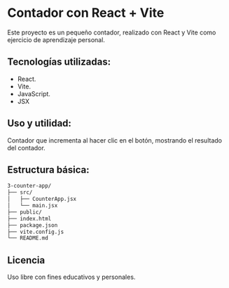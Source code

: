 # Contador con React + Vite

Este proyecto es un pequeño contador, realizado con React y Vite como ejercicio de aprendizaje personal.


## Tecnologías utilizadas:

- React.
- Vite.
- JavaScript.
- JSX



## Uso y utilidad:
Contador que incrementa al hacer clic en el botón, mostrando el resultado del contador.



## Estructura básica:
```txt
3-counter-app/
├── src/
│   ├── CounterApp.jsx
│   └── main.jsx
├── public/
├── index.html
├── package.json
├── vite.config.js
└── README.md
```


## Licencia
Uso libre con fines educativos y personales.
